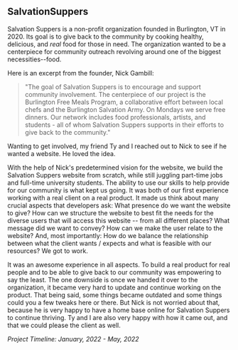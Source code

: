 ## SalvationSuppers
Salvation Suppers is a non-profit organization founded in Burlington, VT in 2020. Its goal is to give back to the community by cooking healthy, delicious, and _real_ food for those in need. The organization wanted to be a centerpiece for community outreach revolving around one of the biggest necessities--food. 

Here is an excerpt from the founder, Nick Gambill:
>"The goal of Salvation Suppers is to encourage and support community involvement. The centerpiece of our project is the Burlington Free Meals Program, a collaborative effort between local chefs and the Burlington Salvation Army. On Mondays we serve free dinners. Our network includes food professionals, artists, and students - all of whom Salvation Suppers supports in their efforts to give back to the community."

Wanting to get involved, my friend Ty and I reached out to Nick to see if he wanted a website. He loved the idea.

With the help of Nick's predetermined vision for the website, we build the Salvation Suppers website from scratch, while still juggling part-time jobs and full-time university students. The ability to use our skills to help provide for our community is what kept us going. It was both of our first experience working with a real client on a real product. It made us think about many crucial aspects that developers ask: What presence do we want the website to give? How can we structure the website to best fit the needs for the diverse users that will access this website -- from all different places? What message did we want to convey? How can we make the user relate to the website? And, most importantly: How do we balance the relationship between what the client wants / expects and what is feasible with our resources? We got to work.

It was an awesome experience in all aspects. To build a real product for real people and to be able to give back to our community was empowering to say the least. The one downside is once we handed it over to the organization, it became very hard to update and continue working on the product. That being said, some things became outdated and some things could you a few tweaks here or there. But Nick is not worried about that, because he is very happy to have a home base online for Salvation Suppers to continue thriving. Ty and I are also very happy with how it came out, and that we could please the client as well. 




_Project Timeline: January, 2022 - May, 2022_

